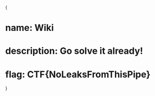 {

# name: Wiki
# description: Go solve it already!



# flag: CTF{NoLeaksFromThisPipe}














}
